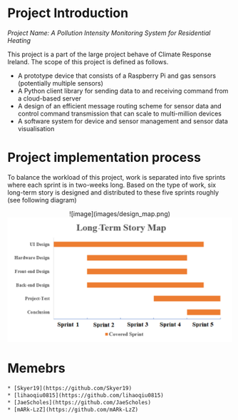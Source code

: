 # Project Introduction
*Project Name: A Pollution Intensity Monitoring System for Residential Heating*

This project is a part of the large project behave of Climate Response Ireland. The scope of this project is defined as follows. 
- A prototype device that consists of a Raspberry Pi and gas sensors (potentially multiple sensors)
- A Python client library for sending data to and receiving command from a cloud-based server
- A design of an efficient message routing scheme for sensor data and control command transmission that can scale to multi-million devices 
- A software system for device and sensor management and sensor data visualisation

# Project implementation process
To balance the workload of this project, work is separated into five sprints where each sprint is in two-weeks long. Based on the type of work, six long-term story is designed and distributed to these five sprints roughly (see following diagram)
<center class="half">
![image](images/design_map.png)
  <img src="images/design_map.png"/>
</center>

# Memebrs
    * [Skyer19](https://github.com/Skyer19) 
    * [lihaoqiu0815](https://github.com/lihaoqiu0815)
    * [JaeScholes](https://github.com/JaeScholes)
    * [mARk-LzZ](https://github.com/mARk-LzZ) 
